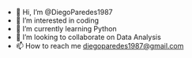- 👋 Hi, I’m @DiegoParedes1987
- 👀 I’m interested in coding
- 🌱 I’m currently learning Python
- 💞️ I’m looking to collaborate on Data Analysis
- 📫 How to reach me diegoparedes1987@gmail.com

<!---
DiegoParedes1987/DiegoParedes1987 is a ✨ special ✨ repository because its `README.md` (this file) appears on your GitHub profile.
You can click the Preview link to take a look at your changes.
--->
